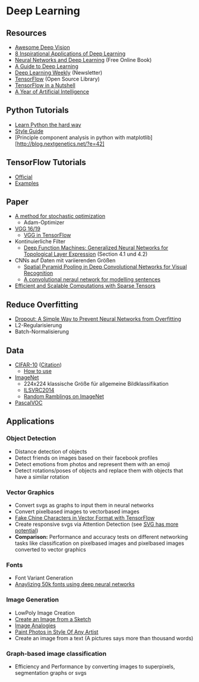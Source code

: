 # Deep Learning

## Resources

* [Awesome Deep Vision](https://www.github.com/kjw0612/awesome-deep-vision)
* [8 Inspirational Applications of Deep Learning](http://www.machinelearningmastery.com/inspirational-applications-deep-learning)
* [Neural Networks and Deep Learning](http://www.neuralnetworksanddeeplearning.com) (Free Online Book)
*  [A Guide to
   Deep Learning](http://yerevann.com/a-guide-to-deep-learning/?utm_campaign=Revue%20newsletter&utm_medium=Newsletter&utm_source=revue)
* [Deep Learning Weekly](http://www.deeplearningweekly.com) (Newsletter)
* [TensorFlow](https://www.tensorflow.org) (Open Source Library)
* [TensorFlow in a Nutshell](http://camron.xyz)
* [A Year of Artificial Intelligence](https://ayearofai.com/)

## Python Tutorials

* [Learn Python the hard way](https://learnpythonthehardway.org/book/)
* [Style Guide](https://www.python.org/dev/peps/pep-0008/)
* [Principle component analysis in python with
  matplotlib][http://blog.nextgenetics.net/?e=42]

## TensorFlow Tutorials

* [Official](https://www.tensorflow.org/versions/r0.11/tutorials/index.html)
* [Examples](https://github.com/aymericdamien/TensorFlow-Examples)

## Paper

* [A method for stochastic optimization](https://arxiv.org/pdf/1412.6980v8.pdf)
  * Adam-Optimizer
* [VGG 16/19](https://arxiv.org/pdf/1409.1556v6.pdf)
  * [VGG in TensorFlow](https://www.cs.toronto.edu/~frossard/post/vgg16/)
* Kontinuierliche Filter
  * [Deep Function Machines: Generalized Neural Networks for Topological Layer
    Expression](https://arxiv.org/pdf/1612.04799v1.pdf) (Section 4.1 und 4.2)
* CNNs auf Daten mit variierenden Größen
  * [Spatial Pyramid Pooling in Deep Convolutional Networks for Visual
    Recognition](https://arxiv.org/pdf/1406.4729.pdf)
  * [A convolutional neraul network for modelling
    sentences](https://arxiv.org/pdf/1404.2188.pdf)
* [Efficient and Scalable Computations with Sparse
  Tensors](http://ieee-hpec.org/2012/index_htm_files/Baskaranpaper.pdf)

## Reduce Overfitting

* [Dropout: A Simple Way to Prevent Neural Networks from
  Overfitting](https://www.cs.toronto.edu/~hinton/absps/JMLRdropout.pdf)
* L2-Regularisierung
* Batch-Normalisierung

## Data

* [CIFAR-10](http://www.cs.toronto.edu/%7Ekriz/cifar.html)
  ([Citation](http://www.cs.toronto.edu/%7Ekriz/learning-features-2009-TR.pdf))
  * [How to
    use](https://www.tensorflow.org/versions/r0.12/tutorials/deep_cnn/index.html)
* [ImageNet](http://image-net.org/)
  * 224x224 klassische Größe für allgemeine Bildklassifikation
  * [ILSVRC2014](http://image-net.org/challenges/LSVRC/2014/download-images-5jj5.php)
  * [Random Ramblings on
    ImageNet](http://peekaboo-vision.blogspot.de/2011/10/random-ramblings-on-imagenet.html)
* [PascalVOC](http://host.robots.ox.ac.uk/pascal/VOC/)

## Applications

### Object Detection

* Distance detection of objects
* Detect friends on images based on their facebook profiles
* Detect emotions from photos and represent them with an emoji
* Detect rotations/poses of objects and replace them with objects that have a similar rotation

### Vector Graphics

* Convert svgs as graphs to input them in neural networks
* Convert pixelbased images to vectorbased images
* [Fake Chine Characters in Vector Format with TensorFlow](http://blog.otoro.net/2015/12/28/recurrent-net-dreams-up-fake-chinese-characters-in-vector-format-with-tensorflow/)
* Create responsive svgs via Attention Detection (see [SVG has more potential](https://madebymike.com.au//writing/svg-has-more-potential/))
* **Comparison:** Performance and accuracy tests on different networking tasks like classification on pixelbased images and pixelbased images converted to vector graphics

### Fonts

* Font Variant Generation
* [Anaylizing 50k fonts using deep neural networks](https://erikbern.com/2016/01/21/analyzing-50k-fonts-using-deep-neural-networks/)

### Image Generation

* LowPoly Image Creation
* [Create an Image from a Sketch](https://github.com/alexjc/neural-doodle)
* [Image Analogies](https://github.com/awentzonline/image-analogies)
* [Paint Photos in Style Of Any Artist](http://www.boredpanda.com/computer-deep-learning-algorithm-painting-masters/)
* Create an image from a text (A pictures says more than thousand words)

### Graph-based image classification

* Efficiency and Performance by converting images to superpixels, segmentation graphs or svgs

